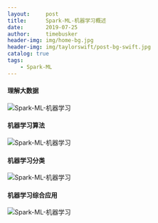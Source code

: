 ```yaml
---
layout:     post
title:      Spark-ML-机器学习概述
date:       2019-07-25
author:     timebusker
header-img: img/home-bg.jpg
header-img: img/taylorswift/post-bg-swift.jpg
catalog: true
tags:
    - Spark-ML
---
```


#### 理解大数据
![Spark-ML-机器学习](/img/spark-ml/01/1.png)

#### 机器学习算法
![Spark-ML-机器学习](/img/spark-ml/01/2.png)

#### 机器学习分类
![Spark-ML-机器学习](/img/spark-ml/01/3.png)

#### 机器学习综合应用
![Spark-ML-机器学习](/img/spark-ml/01/4.png)